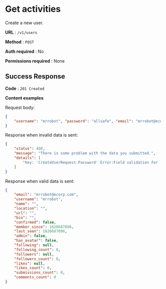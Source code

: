 # Get activities

Create a new user.

**URL** : `/v1/users`

**Method** : `POST`

**Auth required** : No

**Permissions required** : None

## Success Response

**Code** : `201 Created`

**Content examples**

Request body:

```json
{
    "username": "mrrobot", "password": "allsafe", "email": "mrrobot@ecorp.com"
}
```

Response when invalid data is sent:

```json
{
    "status": 400,
    "message": "There is some problem with the data you submitted.",
    "details": [
        "Key: 'CreateUserRequest.Password' Error:Field validation for 'Password' failed on the 'min' tag"
    ]
}
```

Response when valid data is sent:

```json
{
    "email": "mrrobot@ecorp.com",
    "username": "mrrobot",
    "name": "",
    "location": "",
    "url": "",
    "bio": "",
    "confirmed": false,
    "member_since": 1626687896,
    "last_seen": 1626687896,
    "admin": false,
    "has_avatar": false,
    "following": null,
    "following_count": 0,
    "followers": null,
    "followers_count": 0,
    "likes": null,
    "likes_count": 0,
    "submissions_count": 0,
    "comments_count": 0
}
```
